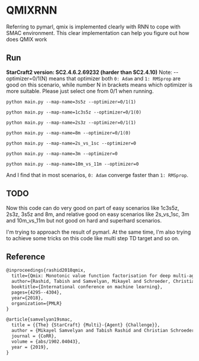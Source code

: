 # QMIXRNN
Referring to pymarl, qmix is implemented clearly with RNN to cope with SMAC environment.
This clear implementation can help you figure out how does QMIX work  

## Run
**StarCraft2 version: SC2.4.6.2.69232 (harder than SC2.4.10)**
Note: --optimizer=0/1(N) means that optimizer both `0: Adam` and `1: RMSprop` are good on this scenario, while number N in brackets means which optimizer is more suitable. Please just select one from 0/1 when running.
```shell
python main.py --map-name=3s5z --optimizer=0/1(1)
```
```shell
python main.py --map-name=1c3s5z --optimizer=0/1(0)
```
```shell
python main.py --map-name=2s3z --optimizer=0/1(1)
```
```shell
python main.py --map-name=8m --optimizer=0/1(0)
```
```shell
python main.py --map-name=2s_vs_1sc --optimizer=0
```
```shell
python main.py --map-name=3m --optimizer=0
```
```shell
python main.py --map-name=10m_vs_11m --optimizer=0
```

And I find that in most scenarios, `0: Adam` converge faster than `1: RMSprop`.
## TODO
Now this code can do very good on part of easy scenarios like 1c3s5z, 2s3z, 3s5z and 8m, 
and relative good on easy scenarios like 2s_vs_1sc, 3m and 10m_vs_11m
but not good on hard and superhard scenarios.

I'm trying to approach the result of pymarl. At the same time, I'm also trying to achieve some tricks on this code like multi step TD target and so on. 

## Reference
```tex
@inproceedings{rashid2018qmix,
  title={Qmix: Monotonic value function factorisation for deep multi-agent reinforcement learning},
  author={Rashid, Tabish and Samvelyan, Mikayel and Schroeder, Christian and Farquhar, Gregory and Foerster, Jakob and Whiteson, Shimon},
  booktitle={International conference on machine learning},
  pages={4295--4304},
  year={2018},
  organization={PMLR}
}
```
```tex
@article{samvelyan19smac,
  title = {{The} {StarCraft} {Multi}-{Agent} {Challenge}},
  author = {Mikayel Samvelyan and Tabish Rashid and Christian Schroeder de Witt and Gregory Farquhar and Nantas Nardelli and Tim G. J. Rudner and Chia-Man Hung and Philiph H. S. Torr and Jakob Foerster and Shimon Whiteson},
  journal = {CoRR},
  volume = {abs/1902.04043},
  year = {2019},
}
```